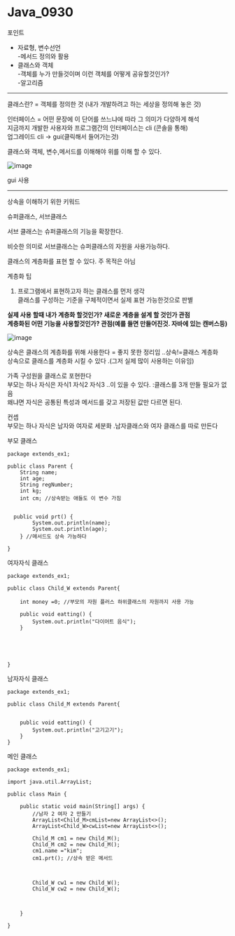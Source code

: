 # Java_0930  
  
  
  
  
  
  
포인트  
- 자료형, 변수선언  
-메서드 정의와 활용  
- 클래스와 객체  
-객체를 누가 만들것이며 이런 객체를 어떻게 공유할것인가?  
-알고리즘  
  
  
  
----------------------------  
  
  
클래스란? = 객체를 정의한 것 (내가 개발하려고 하는 세상을 정의해 놓은 것)  
  
인터페이스 = 어떤 문장에 이 단어를 쓰느냐에 따라 그 의미가 다양하게 해석  
지금까지 개발한 사용자와 프로그램간의 인터페이스는 cli (콘솔을 통해)  
업그레이드 cli -> gui(클릭해서 들어가는것)  
  
클래스와 객체, 변수,메서드를 이해해야 위를 이해 할 수 있다.  
  
![image](https://user-images.githubusercontent.com/80766275/193166698-6b1c06bb-bad8-450c-8d32-6d11063fd199.png)
  
gui 사용  
  
-------------------------------------------
상속을 이해하기 위한 키워드  
  
슈퍼클래스, 서브클래스  
  
서브 클래스는 슈퍼클래스의 기능을 확장한다.  
  
비슷한 의미로 서브클래스는 슈퍼클래스의 자원을 사용가능하다.  
  
클래스의 계층화를 표현 할 수 있다. 주 목적은 아님  
  
계층화 팁  
1. 프로그램에서 표현하고자 하는 클래스를 먼저 생각  
클래스를 구성하는 기준을 구체적이면서 실제 표현 가능한것으로 판별  
  
**실제 사용 할때 내가 계층화 할것인가? 새로운 계층을 설계 할 것인가 관점    
계층화된 어떤 기능을 사용할것인가? 관점(예를 들면 만들어진것. 자바에 있는 캔버스등)**  
  
  
  
  
![image](https://user-images.githubusercontent.com/80766275/193170444-1df16a01-c7ab-4fb2-a1bf-ecb885b451f6.png)

  
  
상속은 클래스의 계층화를 위해 사용한다 = 좋지 못한 정리임 ..상속!=클래스 계층화  
상속으로 클래스를 계층화 시킬 수 있다 .(그저 실제 많이 사용하는 이유임)
  
가족 구성원을 클래스로 포현한다  
부모는 하나 자식은 자식1 자식2 자식3  ..이 있을 수 있다. :클래스를 3개 만들 필요가 없음  
왜냐면 자식은 공통된 특성과 메서드를 갖고 저장된 값만 다르면 된다.  
  
컨셉  
부모는 하나 자식은 남자와 여자로 세분화 .남자클래스와 여자 클래스를 따로 만든다  
  
  
부모 클래스  
```
package extends_ex1;

public class Parent {
	String name;
	int age;
	String regNumber;
	int kg;
	int cm; //상속받는 애들도 이 변수 가짐  
    
    
  public void prt() {
		System.out.println(name);
		System.out.println(age);
	} //메서드도 상속 가능하다   
  
}
```  
  
여자자식 클래스  
```
package extends_ex1;

public class Child_W extends Parent{
	
	int money =0; //부모의 자원 플러스 하위클래스의 자원까지 사용 가능
	
	public void eatting() {
		System.out.println("다이어트 음식");
	}
	
	
	
	
	
}
```  
  
남자자식 클래스  
```
package extends_ex1;

public class Child_M extends Parent{
	 
	
	public void eatting() {
		System.out.println("고기고기");
	}
}
```  
  
메인 클래스  
```
package extends_ex1;

import java.util.ArrayList;

public class Main {

	public static void main(String[] args) {
		//남자 2 여자 2 만들기  
		ArrayList<Child_M>cmList=new ArrayList<>();
		ArrayList<Child_W>cwList=new ArrayList<>();
		
		Child_M cm1 = new Child_M();
		Child_M cm2 = new Child_M();
		cm1.name ="kim";
		cm1.prt(); //상속 받은 메서드  
    
    
    
		Child_W cw1 = new Child_W();
		Child_W cw2 = new Child_W();
	


	}

}
```  
  
  

  
  
  
  
  
  

  
  
  

